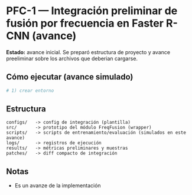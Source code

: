 
# PFC-1 — Integración preliminar de fusión por frecuencia en Faster R-CNN (avance)

**Estado:** avance inicial. Se preparó estructura de proyecto y avance preeliminar sobre los archivos que deberian cargarse. 

## Cómo ejecutar (avance simulado)
```bash
# 1) crear entorno 
```

## Estructura
```
configs/   -> config de integración (plantilla)
src/       -> prototipo del módulo FreqFusion (wrapper)
scripts/   -> scripts de entrenamiento/evaluación (simulados en este avance)
logs/      -> registros de ejecución
results/   -> métricas preliminares y muestras
patches/   -> diff compacto de integración
```

## Notas
- Es un avanze de la implementación
